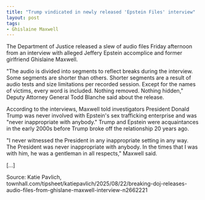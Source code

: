 ```yaml
---
title: "Trump vindicated in newly released 'Epstein Files' interview"
layout: post
tags:
- Ghislaine Maxwell
---
```


The Department of Justice released a slew of audio files Friday afternoon from an interview with alleged Jeffery Epstein accomplice and former girlfriend Ghislaine Maxwell.

"The audio is divided into segments to reflect breaks during the interview. Some segments are shorter than others. Shorter segments are a result of audio tests and size limitations per recorded session. Except for the names of victims, every word is included. Nothing removed. Nothing hidden," Deputy Attorney General Todd Blanche said about the release.

According to the interviews, Maxwell told investigators President Donald Trump was never involved with Epstein's sex trafficking enterprise and was "never inappropriate with anybody." Trump and Epstein were acquaintances in the early 2000s before Trump broke off the relationship 20 years ago.

"I never witnessed the President in any inappropriate setting in any way. The President was never inappropriate with anybody. In the times that I was with him, he was a gentleman in all respects," Maxwell said.

[...]

Source: Katie Pavlich, townhall.com/tipsheet/katiepavlich/2025/08/22/breaking-doj-releases-audio-files-from-ghislane-maxwell-interview-n2662221

